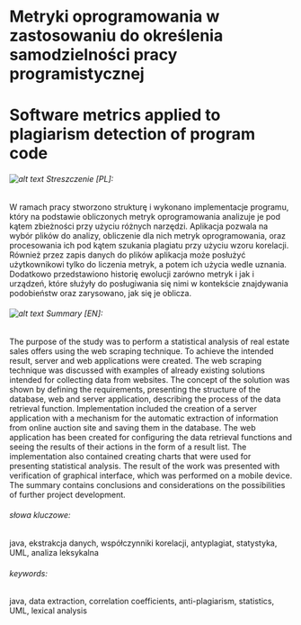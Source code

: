 # Metryki oprogramowania w zastosowaniu do określenia samodzielności pracy programistycznej
# Software metrics applied to plagiarism detection of program code
###### ![alt text](https://raw.githubusercontent.com/stevenrskelton/flag-icon/master/png/16/country-4x3/pl.png "flaga polska") Streszczenie [PL]:	
W ramach pracy stworzono strukturę i wykonano implementacje programu, który na 
podstawie obliczonych metryk oprogramowania analizuje je pod kątem zbieżności przy użyciu 
różnych narzędzi. Aplikacja pozwala na wybór plików do analizy, obliczenie dla nich metryk 
oprogramowania, oraz procesowania ich pod kątem szukania plagiatu przy użyciu wzoru korelacji. 
Również przez zapis danych do plików aplikacja może posłużyć użytkownikowi tylko do liczenia 
metryk, a potem ich użycia wedle uznania. Dodatkowo przedstawiono historię ewolucji zarówno 
metryk i jak i urządzeń, które służyły do posługiwania się nimi w kontekście znajdywania 
podobieństw oraz zarysowano, jak się je oblicza.
###### ![alt text](https://raw.githubusercontent.com/stevenrskelton/flag-icon/master/png/16/country-4x3/gb.png "flaga en") Summary [EN]:	

The purpose of the study was to perform a statistical analysis of real estate sales offers using the web 
scraping technique. To achieve the intended result, server and web applications were created. The web scraping technique was discussed 
with examples of already existing solutions intended for collecting data from websites. The concept of the solution was shown by defining
the requirements, presenting the structure of the database, web and server application, describing the process of the data retrieval function. 
Implementation included the creation of a server application with a mechanism for the automatic extraction of information from online auction 
site and saving them in the database. The web application has been created for configuring the data retrieval functions and seeing the results
of their actions in the form of a result list. The implementation also contained creating charts that were used for presenting statistical 
analysis. The result of the work was presented with verification of graphical interface, which was performed on a mobile device. The summary
contains conclusions and considerations on the possibilities of further project development.

###### słowa kluczowe:
java, ekstrakcja danych, współczynniki korelacji, antyplagiat, statystyka, UML, analiza leksykalna

###### keywords:
java, data extraction, correlation coefficients, anti-plagiarism, statistics, UML, lexical analysis
